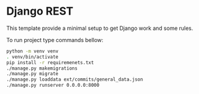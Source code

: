 # Django REST

This template provide a minimal setup to get Django work and some rules.

To run project type commands bellow:
```bash
python -m venv venv
. venv/bin/activate
pip install -r requiremenets.txt
./manage.py makemigrations
./manage.py migrate
./manage.py loaddata ext/commits/general_data.json
./manage.py runserver 0.0.0.0:8000
```
